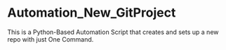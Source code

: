 # Automation_New_GitProject
This is a Python-Based Automation Script that creates and sets up a new repo with just One Command.

